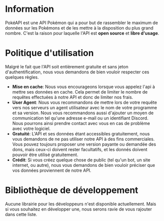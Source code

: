 # Information
PokéAPI est une API Pokémon qui a pour but de rassembler le maximum de données sur les Pokémons et de les mettre à la disposition du plus grand nombre. C'est la raison pour laquelle l'API est **open source** et **libre d'usage**.

# Politique d'utilisation
Malgré le fait que l'API soit entièrement gratuite et sans jeton d'authentification, nous vous demandons de bien vouloir respecter ces quelques règles.

- **Mise en cache**: Nous vous encourageons lorsque vous appelez l'api à mettre ses données en cache. Cela permet de limiter le nombre de requêtes effectuées à notre API et donc de limiter nos frais.
- **User Agent**: Nous vous recommandons de mettre lors de votre requête vers nos serveurs un agent utilisateur avec le nom de votre programme et sa version. Nous vous recommandons aussi d'ajouter un moyen de communication tel qu'une adresse e-mail ou un identifiant Discord. Nous pourrons ainsi prendre contact avec vous en cas de problème avec votre logiciel.
- **Gratuité**: L'API et ses données étant accessibles gratuitement, nous vous demandons de ne pas utiliser notre API à des fins commerciales. Vous pouvez toujours proposer une version payante ou demandée des dons, mais ceux-ci doivent rester facultatifs, et les donnés doivent pouvoir être utilisé gratuitement.
- **Crédit**: Si vous créez quelque chose de public (tel qu'un bot, un site internet, ou autre), nous vous demandons de bien vouloir préciser que vos données proviennent de notre API.

# Bibliothèque de développement
Aucune librairie pour les développeurs n'est disponible actuellement. Mais si vous souhaitez en développer une, nous serons ravie de vous rajouter dans cette liste.